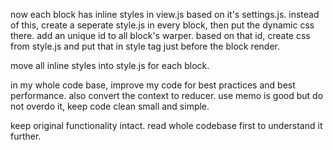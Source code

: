 now each block has inline styles in view.js based on it's settings.js. instead of this, create a seperate style.js in every block, then put the dynamic css there.
add an unique id to all block's warper. based on that id, create css from style.js and put that in style tag just before the block render.

move all inline styles into style.js for each block.



in my whole code base, improve my code for best practices and best performance.
also convert the context to reducer.
use memo is good but do not overdo it, keep code clean small and simple.

keep original functionality intact. read whole codebase first to understand it further.
